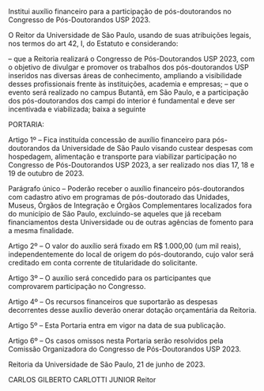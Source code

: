 Institui auxílio financeiro para a participação de pós-doutorandos no Congresso de Pós-Doutorandos USP 2023.

O Reitor da Universidade de São Paulo, usando de suas atribuições legais, nos termos do art 42, I, do Estatuto e considerando:

– que a Reitoria realizará o Congresso de Pós-Doutorandos USP 2023, com o objetivo de divulgar e promover os trabalhos dos pós-doutorandos USP inseridos nas diversas áreas de conhecimento, ampliando a visibilidade desses profissionais frente às instituições, academia e empresas;
– que o evento será realizado no campus Butantã, em São Paulo, e a participação dos pós-doutorandos dos campi do interior é fundamental e deve ser incentivada e viabilizada; baixa a seguinte

PORTARIA:

Artigo 1º – Fica instituída concessão de auxílio financeiro para pós-doutorandos da Universidade de São Paulo visando custear despesas com hospedagem, alimentação e transporte para viabilizar participação no Congresso de Pós-Doutorandos USP 2023, a ser realizado nos dias 17, 18 e 19 de outubro de 2023.

Parágrafo único – Poderão receber o auxílio financeiro pós-doutorandos com cadastro ativo em programas de pós-doutorado das Unidades, Museus, Órgãos de Integração e Órgãos Complementares localizados fora do município de São Paulo, excluindo-se aqueles que já recebam financiamentos desta Universidade ou de outras agências de fomento para a mesma finalidade.

Artigo 2º – O valor do auxílio será fixado em R$ 1.000,00 (um mil reais), independentemente do local de origem do pós-doutorando, cujo valor será creditado em conta corrente de titularidade do solicitante.

Artigo 3º – O auxílio será concedido para os participantes que comprovarem participação no Congresso.

Artigo 4º – Os recursos financeiros que suportarão as despesas decorrentes desse auxílio deverão onerar dotação orçamentária da Reitoria.

Artigo 5º – Esta Portaria entra em vigor na data de sua publicação.

Artigo 6º – Os casos omissos nesta Portaria serão resolvidos pela Comissão Organizadora do Congresso de Pós-Doutorandos USP 2023.

Reitoria da Universidade de São Paulo, 21 de junho de 2023.

CARLOS GILBERTO CARLOTTI JUNIOR
Reitor